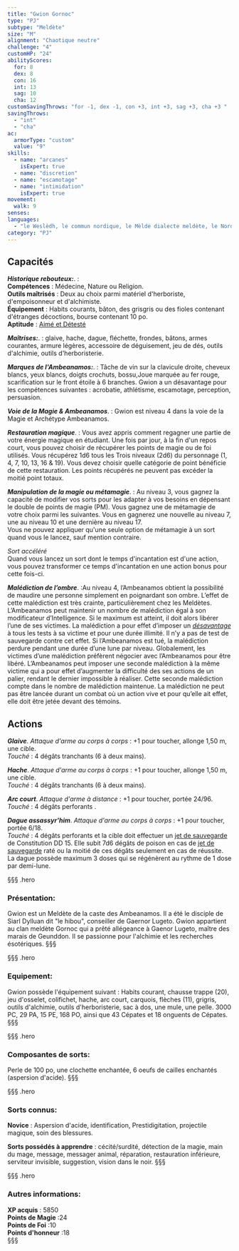 ```yaml
---
title: "Gwion Gornoc"
type: "PJ"
subtype: "Meldète"
size: "M"
alignment: "Chaotique neutre"
challenge: "4"
customHP: "24"
abilityScores:
  for: 8
  dex: 8
  con: 16
  int: 13
  sag: 10
  cha: 12
customSavingThrows: "for -1, dex -1, con +3, int +3, sag +3, cha +3 "
savingThrows:
  - "int"
  - "cha"
ac:
  armorType: "custom"
  value: "9"
skills:
  - name: "arcanes"
    isExpert: true
  - name: "discretion"
  - name: "escamotage"
  - name: "intimidation"
    isExpert: true
movement:
  walk: 9
senses:
languages:
  - "le Weslèdh, le commun nordique, le Mèlde dialecte meldète, le Nordhème langue meldète et écrit le Bergaf "
category: "PJ"
---
```


## Capacités
_**Historique rebouteux:**_. :   
**Compétences** : Médecine, Nature ou Religion.  
**Outils maîtrisés** : Deux au choix parmi matériel d'herboriste, d'empoisonneur et d'alchimiste.  
**Équipement** : Habits courants, bâton, des grisgris ou des fioles contenant d'étranges décoctions, bourse contenant 10 po.  
**Aptitude** : [Aimé et Détesté](/personnalite-et-historique/#aime-et-deteste)     

_**Maîtrises:**_. : glaive, hache, dague, fléchette, frondes, bâtons, armes courantes, armure légères, accessoire de déguisement, jeu de dés, outils d'alchimie, outils d'herboristerie.  

_**Marques de l'Ambeanamos:**_. : Tâche de vin sur la clavicule droite, cheveux blancs, yeux blancs, doigts crochuts, bossu,Joue marquée au fer rouge, scarification sur le front étoile à 6 branches. Gwion a un désavantage pour les compétences suivantes : acrobatie, athlétisme, escamotage, perception, persuasion.  

_**Voie de la Magie & Ambeanamos**_. : Gwion est niveau 4 dans la voie de la Magie et Archétype Ambeanamos.  

_**Restauration magique**_. :
Vous avez appris comment regagner une partie de votre énergie magique en étudiant. Une fois par jour, à la fin d'un repos court, vous pouvez choisir de récupérer les points de magie ou de foi utilisés. Vous récupérez 1d6 tous les Trois niveaux (2d6) du personnage (1, 4, 7, 10, 13, 16 & 19). Vous devez choisir quelle catégorie de point bénéficie de cette restauration. Les points récupérés ne peuvent pas excéder la moitié point totaux.

_**Manipulation de la magie ou métamagie**_. : Au niveau 3, vous gagnez la capacité de modifier vos sorts pour les adapter à vos besoins en dépensant le double de points de magie (PM). Vous gagnez une de métamagie de votre choix parmi les suivantes. Vous en gagnerez une nouvelle au niveau 7, une au niveau 10 et une dernière au niveau 17.  
Vous ne pouvez appliquer qu'une seule option de métamagie à un sort quand vous le lancez, sauf mention contraire.  

*Sort accéléré*  
Quand vous lancez un sort dont le temps d'incantation est d'une action, vous pouvez transformer ce temps d'incantation en une action bonus pour cette fois-ci.  

_**Malédiction de l’ombre**_. :Au niveau 4, l’Ambeanamos obtient la possibilité de maudire une personne simplement en poignardant son ombre. L’effet de cette malédiction est très crainte, particulièrement chez les Meldètes. L’Ambeanamos peut maintenir un nombre de malédiction égal à son modificateur d’Intelligence. Si le maximum est atteint, il doit alors libérer l’une de ses victimes. La malédiction a pour effet d’imposer un [_désavantage_](/utiliser-les-caracteristiques/#avantage-et-desavantage) à tous les tests à sa victime et pour une durée illimité. Il n’y a pas de test de sauvegarde contre cet effet. Si l’Ambeanamos est tué, la malédiction perdure pendant une durée d’une lune par niveau. Globalement, les victimes d’une malédiction préfèrent négocier avec l’Ambeanamos pour être libéré. L’Ambeanamos peut imposer une seconde malédiction à la même victime qui a pour effet d’augmenter la difficulté des ses actions de un palier, rendant le dernier impossible à réaliser. Cette seconde malédiction compte dans le nombre de malédiction maintenue. La malédiction ne peut pas être lancée durant un combat où un action vive et pour qu’elle ait effet, elle doit être jetée devant des témoins.   

## Actions

_**Glaive**_. _Attaque d'arme au corps à corps_ : +1 pour toucher, allonge 1,50 m, une cible.  
_Touché_ : 4 dégâts tranchants (6 à deux mains).

_**Hache**_. _Attaque d'arme au corps à corps_ : +1 pour toucher, allonge 1,50 m, une cible.  
_Touché_ : 4 dégâts tranchants (6 à deux mains).

_**Arc court**_. _Attaque d'arme à distance_ : +1 pour toucher, portée 24/96.  
_Touché_ : 4 dégâts perforants .

_**Dague assassyr'him**_. _Attaque d'arme au corps à corps_ : +1 pour toucher, portée 6/18.  
_Touché_ : 4 dégâts perforants et la cible doit effectuer un [jet de sauvegarde](/utiliser-les-caracteristiques/#jets-de-sauvegarde) de Constitution DD 15. Elle subit 7d6 dégâts de poison en cas de [jet de sauvegarde](/utiliser-les-caracteristiques/#jets-de-sauvegarde) raté ou la moitié de ces dégâts seulement en cas de réussite.  
La dague possède maximum 3 doses qui se régénèrent au rythme de 1 dose par demi-lune.  



§§§ .hero
### Présentation:  
Gwion est un Meldète de la caste des Ambeanamos. Il a été le disciple de Siarl Dylluan dit "le hibou", conseiller de Gaernor Lugeto.
Gwion appartient au clan meldète Gornoc qui a prêté allégeance à Gaenor Lugeto, maître des marais de Geunddon. Il se passionne pour l'alchimie et les recherches ésotériques.
§§§

§§§ .hero
### Equipement:  
Gwion possède l'équipement suivant : Habits courant, chausse trappe (20), jeu d'osselet, colifichet, hache, arc court, carquois, flèches (11), grigris, outils d'alchimie, outils d'herboristerie, sac à dos, une mule, une pelle. 3000 PC, 29 PA, 15 PE, 168 PO, ainsi que 43 Cépates et 18 onguents de Cépates.
§§§

§§§ .hero
### Composantes de sorts:  
Perle de 100 po, une clochette enchantée, 6 oeufs de cailles enchantés (aspersion d'acide).
§§§

§§§ .hero
### Sorts connus:  
**Novice** : Aspersion d'acide, identification, Prestidigitation, projectile magique, soin des blessures.  

**Sorts possédés à apprendre** : cécité/surdité, détection de la magie, main du mage, message, messager animal, réparation, restauration inférieure, serviteur invisible, suggestion, vision dans le noir.
§§§

§§§ .hero
### Autres informations:  
**XP acquis** : 5850  
**Points de Magie** :24  
**Points de Foi** :10  
**Points d'honneur** :18  
§§§

